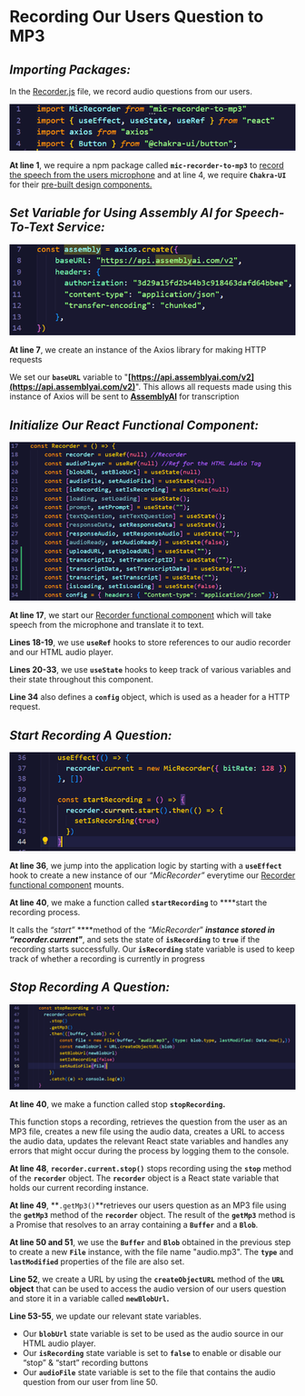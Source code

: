# Recording Our Users Question to MP3

## ***Importing Packages:***

In the [Recorder.js](https://github.com/djtoler/ChatBot--ChatGPT-AWS.Polly/blob/main/client/src/Components/Recorder.js) file, we record audio questions from our users. 

![frontend-chat-record-reqs](https://github.com/djtoler/ChatBot--ChatGPT-AWS.Polly/blob/main/assets/frontend-chat-record-reqs.PNG)

**At line 1**, we require a npm package called **`mic-recorder-to-mp3`** to [record the speech from the users microphone](https://www.npmjs.com/package/mic-recorder-to-mp3) and at line 4, we require **`Chakra-UI`** for their [pre-built design components.](https://chakra-ui.com/)

## ***Set Variable for Using Assembly AI for Speech-To-Text Service:***

![frontend-assembly-obj](https://github.com/djtoler/ChatBot--ChatGPT-AWS.Polly/blob/main/assets/frontend-assembly-obj.PNG)

**At line 7**, we create an instance of the Axios library for making HTTP requests

We set our **`baseURL`** variable to "**[https://api.assemblyai.com/v2](https://api.assemblyai.com/v2)**". This allows all requests made using this instance of Axios will be sent to [**AssemblyAI**](https://www.assemblyai.com/docs/walkthroughs#submitting-files-for-transcription) for transcription

## ***Initialize Our React Functional Component:***

![frontend-variables](https://github.com/djtoler/ChatBot--ChatGPT-AWS.Polly/blob/main/assets/frontend-variables.PNG)

**At line 17**, we start our [Recorder functional component](https://github.com/djtoler/ChatBot--ChatGPT-AWS.Polly/blob/main/client/src/Components/Recorder.js) which will take speech from the microphone and translate it to text.

**Lines 18-19**, we use **`useRef`** hooks to store references to our audio recorder and our HTML audio player. 

**Lines 20-33**, we use  **`useState`** hooks to keep track of various variables and their state throughout this component.

**Line 34** also defines a **`config`** object, which is used as a header for a HTTP request.

## ***Start Recording A Question:***

![frontend-start-recording](https://github.com/djtoler/ChatBot--ChatGPT-AWS.Polly/blob/main/assets/frontend-start-recording.PNG)

**At line 36**, we jump into the application logic by starting with a **`useEffect`** hook to create a new instance of our *“MicRecorder”* everytime our [Recorder functional component](https://github.com/djtoler/ChatBot--ChatGPT-AWS.Polly/blob/main/client/src/Components/Recorder.js) mounts.

**At line 40**, we make a function called **`startRecording`** to ****start the recording process. 

It calls the *“start”* ****method of the *“MicRecorder*” ****instance stored in *“recorder.current**"***, and sets the state of **`isRecording`** to **`true`** if the recording starts successfully. Our **`isRecording`** state variable is used to keep track of whether a recording is currently in progress

## ***Stop Recording A Question:***

![frontend-stop-recording](https://github.com/djtoler/ChatBot--ChatGPT-AWS.Polly/blob/main/assets/frontend-stop-recording.PNG)

**At line 40**, we make a function called stop **`stopRecording`.** 

This function stops a recording, retrieves the question from the user as an MP3 file, creates a new file using the audio data, creates a URL to access the audio data, updates the relevant React state variables and handles any errors that might occur during the process by logging them to the console. 

**At line 48**, **`recorder.current.stop()`** stops recording using the **`stop`** method of the **`recorder`** object. The **`recorder`** object is a React state variable that holds our current recording instance.

**At line 49**, **`.getMp3()`**retrieves our users question as an MP3 file using the **`getMp3`** method of the **`recorder`** object. The result of the **`getMp3`** method is a Promise that resolves to an array containing a **`Buffer`** and a **`Blob`**.

**At line 50 and 51**, we use the **`Buffer`** and **`Blob`** obtained in the previous step to create a new **`File`** instance, with the file name "audio.mp3". The **`type`** and **`lastModified`** properties of the file are also set.

**Line 52**,  we create a URL by using the **`createObjectURL`** method of the **`URL` object** that can be used to access the audio version of our users question and store it in a variable called **`newBlobUrl`.**

**Line 53-55**, we update our relevant state variables.

- Our **`blobUrl`** state variable is set to be used as the audio source in our HTML audio player.
- Our **`isRecording`** state variable is set to **`false`** to enable or disable our “stop” & “start” recording buttons
- Our  **`audioFile`** state variable is set to the file that contains the audio question from our user from line 50.